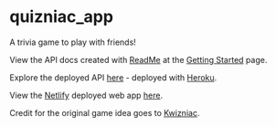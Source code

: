 # quizniac_app
A trivia game to play with friends!

View the API docs created with [ReadMe](http://readme.com/) at the [Getting Started](https://quizniac.readme.io/docs/getting-started) page.

Explore the deployed API [here](https://quizniac.herokuapp.com/cards) - deployed with [Heroku](http://heroku.com).

View the [Netlify](http://netlify.com/) deployed web app [here](https://thirsty-goodall-1c06aa.netlify.com).

Credit for the original game idea goes to [Kwizniac](http://www.kwizniac.com).
